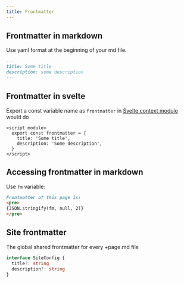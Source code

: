 ```yaml
---
title: Frontmatter
---
```


## Frontmatter in markdown

Use yaml format at the beginning of your md file.

```md
---
title: Some title
description: some description
---
```

## Frontmatter in svelte

Export a const variable name as `frontmatter` in [Svelte context module](https://svelte.dev/docs#component-format-script-context-module) would do

```svelte title="/src/routes/foo/+page.svelte"
<script module>
  export const frontmatter = {
    title: 'Some title',
    description: 'Some description',
  }
</script>
```

## Accessing frontmatter in markdown

Use `fm` variable:

```md live
Frontmatter of this page is:
<pre>
{JSON.stringify(fm, null, 2)}
</pre>
```

## Site frontmatter

The global shared frontmatter for every +page.md file

```ts
interface SiteConfig {
  title?: string
  description?: string
}
```
